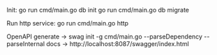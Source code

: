Init:
go run cmd/main.go db init
go run cmd/main.go db migrate

Run http service:
go run cmd/main.go http

OpenAPI
generate -> swag init -g cmd/main.go --parseDependency --parseInternal
docs -> http://localhost:8087/swagger/index.html